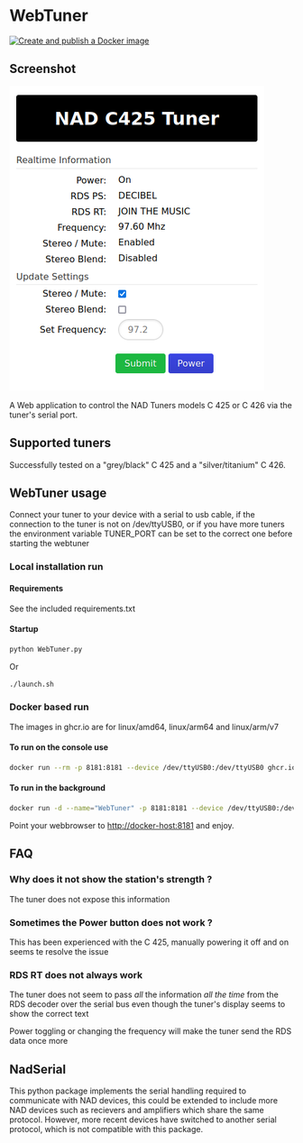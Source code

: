 # WebTuner

[![Create and publish a Docker image](https://github.com/bkram/PyNadTuner/actions/workflows/buildx.yml/badge.svg?branch=main)](https://github.com/bkram/PyNadTuner/actions/workflows/buildx.yml)

## Screenshot

![Screenshot.png](pics/Screenshot.png)

A Web application to control the NAD Tuners models C 425 or C 426 via the tuner's serial port.

## Supported tuners

Successfully tested on a "grey/black" C 425 and a "silver/titanium" C 426.

## WebTuner usage

Connect your tuner to your device with a serial to usb cable, if the connection to the tuner is not on /dev/ttyUSB0, or if you have more tuners the environment variable TUNER_PORT can be set to the correct one before starting the webtuner

### Local installation run

#### Requirements

See the included requirements.txt

#### Startup

```bash
python WebTuner.py
```

Or

```bash
./launch.sh
```

### Docker based run

The images in ghcr.io are for linux/amd64, linux/arm64 and linux/arm/v7

#### To run on the console use

```sh
docker run --rm -p 8181:8181 --device /dev/ttyUSB0:/dev/ttyUSB0 ghcr.io/bkram/pynadtuner:latest
```

#### To run in the background

```sh
docker run -d --name="WebTuner" -p 8181:8181 --device /dev/ttyUSB0:/dev/ttyUSB0 --restart unless-stopped ghcr.io/bkram/pynadtuner:latest
```

Point your webbrowser to <http://docker-host:8181> and enjoy.

## FAQ

### Why does it not show the station's strength ?

The tuner does not expose this information

### Sometimes the Power button does not work ?

This has been experienced with the C 425, manually powering it off and on seems te resolve the issue

### RDS RT does not always work

The tuner does not seem to pass *all* the information *all the time* from the RDS decoder over the serial bus even though the tuner's display seems to show the correct text

Power toggling or changing the frequency will make the tuner send the RDS data once more

## NadSerial

This python package implements the serial handling required to communicate with NAD devices, this could be extended to include more NAD devices such as recievers and amplifiers which share the same protocol.
However, more recent devices have switched to another serial protocol, which is not compatible with this package.

